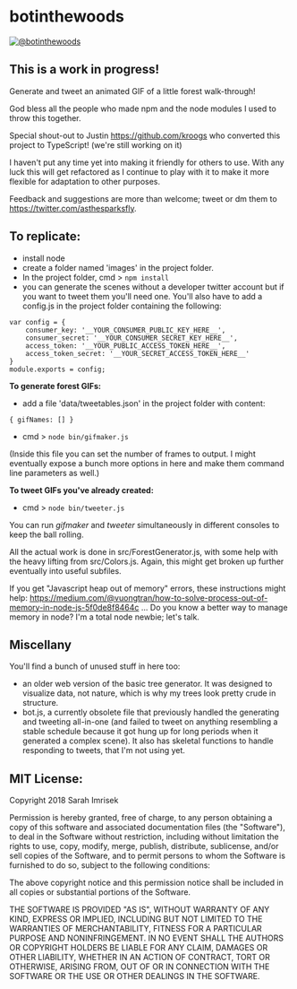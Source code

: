 # botinthewoods

[![@botinthewoods](https://img.shields.io/twitter/follow/botinthewoods.svg?label=botinthewoods&style=social)](https://twitter.com/botinthewoods)

## This is a work in progress!

Generate and tweet an animated GIF of a little forest walk-through!

God bless all the people who made npm and the node modules I used to throw this together.

Special shout-out to Justin https://github.com/kroogs who converted this project to TypeScript!  (we're still working on it)

I haven't put any time yet into making it friendly for others to use.  With any luck this will get refactored as I continue to play with it to make it more flexible for adaptation to other purposes.

Feedback and suggestions are more than welcome; tweet or dm them to https://twitter.com/asthesparksfly.

## To replicate:
- install node
- create a folder named 'images' in the project folder.
- In the project folder, cmd > `npm install`
- you can generate the scenes without a developer twitter account but if you want to tweet them you'll need one.  You'll also have to add a config.js in the project folder containing the following:

```
var config = {
    consumer_key: '__YOUR_CONSUMER_PUBLIC_KEY_HERE__',
    consumer_secret: '__YOUR_CONSUMER_SECRET_KEY_HERE__',
    access_token: '__YOUR_PUBLIC_ACCESS_TOKEN_HERE__',
    access_token_secret: '__YOUR_SECRET_ACCESS_TOKEN_HERE__'
}
module.exports = config;
```

**To generate forest GIFs:**
- add a file 'data/tweetables.json' in the project folder with content:
```
{ gifNames: [] }
```
- cmd > `node bin/gifmaker.js`

 (Inside this file you can set the number of frames to output.  I might eventually expose a bunch more options in here and make them command line parameters as well.)

**To tweet GIFs you've already created:**
- cmd > `node bin/tweeter.js`

You can run *gifmaker* and *tweeter* simultaneously in different consoles to keep the ball rolling.

All the actual work is done in src/ForestGenerator.js, with some help with the heavy lifting from src/Colors.js.  Again, this might get broken up further eventually into useful subfiles.


If you get "Javascript heap out of memory" errors, these instructions might help:
https://medium.com/@vuongtran/how-to-solve-process-out-of-memory-in-node-js-5f0de8f8464c
 ... Do you know a better way to manage memory in node?  I'm a total node newbie; let's talk.

## Miscellany

You'll find a bunch of unused stuff in here too: 
- an older web version of the basic tree generator.  It was designed to visualize data, not nature, which is why my trees look pretty crude in structure. 
- bot.js, a currently obsolete file that previously handled the generating and tweeting all-in-one (and failed to tweet on anything resembling a stable schedule because it got hung up for long periods when it generated a complex scene).  It also has skeletal functions to handle responding to tweets, that I'm not using yet.


## MIT License:
Copyright 2018 Sarah Imrisek

Permission is hereby granted, free of charge, to any person obtaining a copy of this software and associated documentation files (the "Software"), to deal in the Software without restriction, including without limitation the rights to use, copy, modify, merge, publish, distribute, sublicense, and/or sell copies of the Software, and to permit persons to whom the Software is furnished to do so, subject to the following conditions:

The above copyright notice and this permission notice shall be included in all copies or substantial portions of the Software.

THE SOFTWARE IS PROVIDED "AS IS", WITHOUT WARRANTY OF ANY KIND, EXPRESS OR IMPLIED, INCLUDING BUT NOT LIMITED TO THE WARRANTIES OF MERCHANTABILITY, FITNESS FOR A PARTICULAR PURPOSE AND NONINFRINGEMENT. IN NO EVENT SHALL THE AUTHORS OR COPYRIGHT HOLDERS BE LIABLE FOR ANY CLAIM, DAMAGES OR OTHER LIABILITY, WHETHER IN AN ACTION OF CONTRACT, TORT OR OTHERWISE, ARISING FROM, OUT OF OR IN CONNECTION WITH THE SOFTWARE OR THE USE OR OTHER DEALINGS IN THE SOFTWARE.
